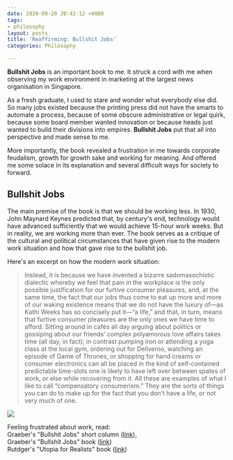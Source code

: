 ```yaml
---
date: 2020-09-20 20:42:12 +0800
tags:
- philosophy
layout: posts
title: 'Reaffirming: Bullshit Jobs'
categories: Philosophy

---
```

**Bullshit Jobs** is an important book to me. It struck a cord with me when observing my work environment in marketing at the largest news organisation in Singapore. 

As a fresh graduate, I used to stare and wonder what everybody else did. So many jobs existed because the printing press did not have the smarts to automate a process, because of some obscure administrative or legal quirk, because some board member wanted innovation or because heads just wanted to build their divisions into empires. **Bullshit Jobs** put that all into perspective and made sense to me.

More importantly, the book revealed a frustration in me towards corporate feudalism, growth for growth sake and working for meaning. And offered me some solace in its explanation and several difficult ways for society to forward.

## Bullshit Jobs

The main premise of the book is that we should be working less. In 1930, John Maynard Keynes predicted that, by century's end, technology would have advanced sufficiently that we would achieve 15-hour work weeks. But in reality, we are working more than ever. The book serves as a critique of the cultural and political circumstances that have given rise to the modern work situation and how that gave rise to the bullshit job.

Here's an excerpt on how the modern work situation:

> Instead, it is because we have invented a bizarre sadomasochistic dialectic whereby we feel that pain in the workplace is the only possible justification for our furtive consumer pleasures, and, at the same time, the fact that our jobs thus come to eat up more and more of our waking existence means that we do not have the luxury of—as Kathi Weeks has so concisely put it—“a life,” and that, in turn, means that furtive consumer pleasures are the only ones we have time to afford. Sitting around in cafés all day arguing about politics or gossiping about our friends’ complex polyamorous love affairs takes time (all day, in fact); in contrast pumping iron or attending a yoga class at the local gym, ordering out for Deliveroo, watching an episode of Game of Thrones, or shopping for hand creams or consumer electronics can all be placed in the kind of self-contained predictable time-slots one is likely to have left over between spates of work, or else while recovering from it. All these are examples of what I like to call “compensatory consumerism.” They are the sorts of things you can do to make up for the fact that you don’t have a life, or not very much of one.

![](https://media.giphy.com/media/iFkHQLzYA09Zm/giphy.gif)

Feeling frustrated about work, read:  
Graeber's "Bullshit Jobs" short column ([link](https://www.strike.coop/bullshit-jobs/ "Bullshit Jobs")),  
Graeber's "Bullshit Jobs" book ([link](https://www.goodreads.com/book/show/34466958-bullshit-jobs))  
Rutdger's "Utopia for Realists" book ([link]())
